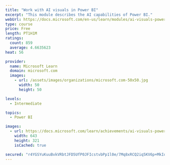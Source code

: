 ```yaml
---
title: "Work with AI visuals in Power BI"
excerpt: "This module describes the AI capabilities of Power BI."
webUrl: https://docs.microsoft.com/en-us/learn/modules/ai-visuals-power-bi/
type: course
price: Free
length: PT1H1M
ratings:
  count: 859
  average: 4.6635623
heat: 56

provider:
  name: Microsoft Learn
  domain: microsoft.com
  images:
    - url: /assets/images/organizations/microsoft.com-50x50.jpg
      width: 50
      height: 50

levels:
  - Intermediate

topics:
  - Power BI

images:
  - url: https://docs.microsoft.com/learn/achievements/ai-visuals-power-bi-social.png
    width: 643
    height: 321
    isCached: true

secured: "r4YGSYuKuuBvkVRbtJFD5UfP0JFIcstvbPp1l0e/7Mq8xRCQ2iq5KV6p+MkIqZ8/uJR7lr46Z844wHyYY5kxSuvC3z7TxueJvi1HwoM7UWDTby9uOSvGbR91B/bcRyjxtWbISDoMUODKg6FisJhT3jhCnYtDnG2OmmPpDBXcrotsgekdyORrow9JPlPj9EifQofL64lUIL9tSeoiE/3CqjLwYO7fH6xWBsPV9veVEfMIjr4XhnYBKEKgnLCMwZLnsNxdTQARqXhYpGS8Lv5M8DxLE/6tAuoXUuv/IUd+g1MZ6XvYVX6HU449P248ffLkbZo/19+Y/GDas1w4ehyptqAWus5yAzAHi53NF77BeHi/ZW2ef7+FkMcv4Nps1/YidBH7zFIKof73ZPnYybUwTVv7fQH6wGs15+361pWugig=;u8jLS5O3DZ3PJgOm4uG8aw=="
---
```


